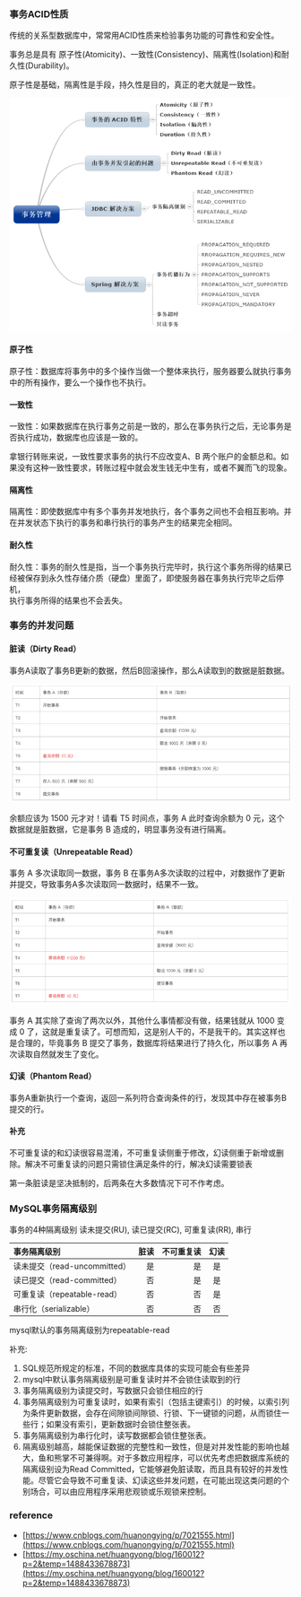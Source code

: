 ### 事务ACID性质

传统的关系型数据库中，常常用ACID性质来检验事务功能的可靠性和安全性。

事务总是具有 原子性\(Atomicity\)、一致性\(Consistency\)、隔离性\(Isolation\)和耐久性\(Durability\)。

原子性是基础，隔离性是手段，持久性是目的，真正的老大就是一致性。

![transaction](https://github.com/SwanSpouse/redis_go/blob/master/z_docs/database/transaction.png?raw=true)

#### 原子性

原子性：数据库将事务中的多个操作当做一个整体来执行，服务器要么就执行事务中的所有操作，要么一个操作也不执行。

#### 一致性

一致性：如果数据库在执行事务之前是一致的，那么在事务执行之后，无论事务是否执行成功，数据库也应该是一致的。

拿银行转账来说，一致性要求事务的执行不应改变A、B 两个账户的金额总和。如果没有这种一致性要求，转账过程中就会发生钱无中生有，或者不翼而飞的现象。

#### 隔离性

隔离性：即使数据库中有多个事务并发地执行，各个事务之间也不会相互影响。并在并发状态下执行的事务和串行执行的事务产生的结果完全相同。

#### 耐久性

耐久性：事务的耐久性是指，当一个事务执行完毕时，执行这个事务所得的结果已经被保存到永久性存储介质（硬盘）里面了，即使服务器在事务执行完毕之后停机，  
执行事务所得的结果也不会丢失。

### 事务的并发问题

#### 脏读（Dirty Read）

事务A读取了事务B更新的数据，然后B回滚操作，那么A读取到的数据是脏数据。

![dirty\_read](https://github.com/SwanSpouse/redis_go/blob/master/z_docs/database/dirty_read.png?raw=true)

余额应该为 1500 元才对！请看 T5 时间点，事务 A 此时查询余额为 0 元，这个数据就是脏数据，它是事务 B 造成的，明显事务没有进行隔离。

#### 不可重复读（Unrepeatable Read）

事务 A 多次读取同一数据，事务 B 在事务A多次读取的过程中，对数据作了更新并提交，导致事务A多次读取同一数据时，结果不一致。

![unrepeatable\_read](https://github.com/SwanSpouse/redis_go/blob/master/z_docs/database/unrepeatable_read.png?raw=true)

事务 A 其实除了查询了两次以外，其他什么事情都没有做，结果钱就从 1000 变成 0 了，这就是重复读了。可想而知，这是别人干的，不是我干的。其实这样也是合理的，毕竟事务 B 提交了事务，数据库将结果进行了持久化，所以事务 A 再次读取自然就发生了变化。

#### 幻读（Phantom Read）

事务A重新执行一个查询，返回一系列符合查询条件的行，发现其中存在被事务B提交的行。

#### 补充

不可重复读的和幻读很容易混淆，不可重复读侧重于修改，幻读侧重于新增或删除。解决不可重复读的问题只需锁住满足条件的行，解决幻读需要锁表

第一条脏读是坚决抵制的，后两条在大多数情况下可不作考虑。

### MySQL事务隔离级别

事务的4种隔离级别  读未提交\(RU\), 读已提交\(RC\), 可重复读\(RR\), 串行

| 事务隔离级别 | 脏读 | 不可重复读 | 幻读 |
| :--- | ---: | ---: | :---: |
| 读未提交（read-uncommitted） | 是 | 是 | 是 |
| 读已提交（read-committed） | 否 | 是 | 是 |
| 可重复读（repeatable-read） | 否 | 否 | 是 |
| 串行化（serializable） | 否 | 否 | 否 |

mysql默认的事务隔离级别为repeatable-read

补充:  
1. SQL规范所规定的标准，不同的数据库具体的实现可能会有些差异  
2. mysql中默认事务隔离级别是可重复读时并不会锁住读取到的行  
3. 事务隔离级别为读提交时，写数据只会锁住相应的行  
4. 事务隔离级别为可重复读时，如果有索引（包括主键索引）的时候，以索引列为条件更新数据，会存在间隙锁间隙锁、行锁、下一键锁的问题，从而锁住一些行；如果没有索引，更新数据时会锁住整张表。  
5. 事务隔离级别为串行化时，读写数据都会锁住整张表。  
6. 隔离级别越高，越能保证数据的完整性和一致性，但是对并发性能的影响也越大，鱼和熊掌不可兼得啊。对于多数应用程序，可以优先考虑把数据库系统的隔离级别设为Read Committed，它能够避免脏读取，而且具有较好的并发性能。尽管它会导致不可重复读、幻读这些并发问题，在可能出现这类问题的个别场合，可以由应用程序采用悲观锁或乐观锁来控制。

### reference

* [https://www.cnblogs.com/huanongying/p/7021555.html](https://www.cnblogs.com/huanongying/p/7021555.html)
* [https://my.oschina.net/huangyong/blog/160012?p=2&temp=1488433678873](https://my.oschina.net/huangyong/blog/160012?p=2&temp=1488433678873)



